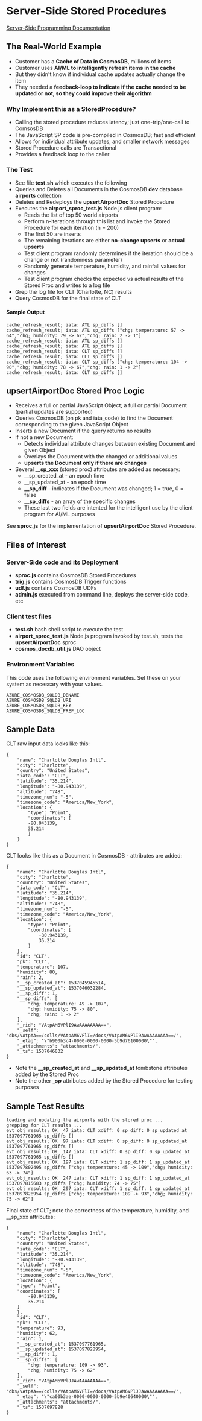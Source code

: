 # Server-Side Stored Procedures

[Server-Side Programming Documentation](https://docs.microsoft.com/en-us/azure/cosmos-db/stored-procedures-triggers-udfs)

## The Real-World Example

- Customer has a **Cache of Data in CosmosDB**, millions of items
- Customer uses **AI/ML to intelligently refresh items in the cache**
- But they didn't know if individual cache updates actually change the item 
- They needed a **feedback-loop to indicate if the cache needed to be updated or not, so they could improve their algorithm**

### Why Implement this as a StoredProcedure?

- Calling the stored procedure reduces latency; just one-trip/one-call to ComsosDB
- The JavaScript SP code is pre-compiled in CosmosDB; fast and efficient
- Allows for individual attribute updates, and smaller network messages
- Stored Procedure calls are Transactional 
- Provides a feedback loop to the caller

### The Test

- See file **test.sh** which executes the following
- Queries and Deletes all Documents in the CosmosDB **dev** database **airports** collection
- Deletes and Redeploys the  **upsertAirportDoc** Stored Procedure
- Executes the **airport_sproc_test.js** Node.js client program:
  - Reads the list of top 50 world airports
  - Perform n-iterations through this list and invoke the Stored Procedure for each iteration  (n = 200)
  - The first 50 are inserts
  - The remaining iterations are either **no-change upserts** or **actual upserts**
  - Test client program randomly determines if the iteration should be a change or not (randomness parameter)
  - Randomly generate temperature, humidity, and rainfall values for changes
  - Test client program checks the expected vs actual results of the Stored Proc and writes to a log file
- Grep the log file for CLT (Charlotte, NC) results
- Query CosmosDB for the final state of CLT

#### Sample Output

```
cache_refresh_result; iata: ATL sp_diffs []
cache_refresh_result; iata: ATL sp_diffs ["chg; temperature: 57 -> 64","chg; humidity: 79 -> 62","chg; rain: 2 -> 1"]
cache_refresh_result; iata: ATL sp_diffs []
cache_refresh_result; iata: ATL sp_diffs []
cache_refresh_result; iata: CLT sp_diffs []
cache_refresh_result; iata: CLT sp_diffs []
cache_refresh_result; iata: CLT sp_diffs ["chg; temperature: 104 -> 90","chg; humidity: 78 -> 67","chg; rain: 1 -> 2"]
cache_refresh_result; iata: CLT sp_diffs []
```

## upsertAirportDoc Stored Proc Logic

- Receives a full or partial JavaScript Object; a full or partial Document (partial updates are supported)
- Queries CosmosDB (on pk and iata_code) to find the Document corresponding to the given JavaScript Object
- Inserts a new Document if the query returns no results
- If not a new Document:
  - Detects individual attribute changes between existing Document and given Object
  - Overlays the Document with the changed or additional values
  - **upserts the Document only if there are changes**
- Several **__sp_xxx** (stored proc) attributes are added as necessary:
  - __sp_created_at - an epoch time
  - __sp_updated_at - an epoch time
  - **__sp_diff** - indicates if the Document was changed; 1 = true, 0 = false
  - **__sp_diffs** - an array of the specific changes
  - These last two fields are intented for the intelligent use by the client program for AI/ML purposes

See **sproc.js** for the implementation of **upsertAirportDoc** Stored Procedure.

## Files of Interest

### Server-Side code and its Deployment

- **sproc.js** contains CosmosDB Stored Procedures
- **trig.js** contains CosmosDB Trigger functions
- **udf.js** contains CosmosDB UDFs
- **admin.js** executed from command line, deploys the server-side code, etc

### Client test files

- **test.sh** bash shell script to execute the test
- **airport_sproc_test.js** Node.js program invoked by test.sh, tests the **upsertAirportDoc** sproc
- **cosmos_docdb_util.js** DAO object

### Environment Variables

This code uses the following environment variables.  Set these on your system as necessary with your values.
```
AZURE_COSMOSDB_SQLDB_DBNAME
AZURE_COSMOSDB_SQLDB_URI
AZURE_COSMOSDB_SQLDB_KEY
AZURE_COSMOSDB_SQLDB_PREF_LOC
```

## Sample Data

CLT raw input data looks like this:
```
{
    "name": "Charlotte Douglas Intl",
    "city": "Charlotte",
    "country": "United States",
    "iata_code": "CLT",
    "latitude": "35.214",
    "longitude": "-80.943139",
    "altitude": "748",
    "timezone_num": "-5",
    "timezone_code": "America/New_York",
    "location": {
        "type": "Point",
        "coordinates": [
        -80.943139,
        35.214
        ]
    }
}
```

CLT looks like this as a Document in CosmosDB - attributes are added:
```
{
    "name": "Charlotte Douglas Intl",
    "city": "Charlotte",
    "country": "United States",
    "iata_code": "CLT",
    "latitude": "35.214",
    "longitude": "-80.943139",
    "altitude": "748",
    "timezone_num": "-5",
    "timezone_code": "America/New_York",
    "location": {
        "type": "Point",
        "coordinates": [
            -80.943139,
            35.214
        ]
    },
    "id": "CLT",
    "pk": "CLT",
    "temperature": 107,
    "humidity": 80,
    "rain": 2,
    "__sp_created_at": 1537045945514,
    "__sp_updated_at": 1537046032284,
    "__sp_diff": 1,
    "__sp_diffs": [
        "chg; temperature: 49 -> 107",
        "chg; humidity: 75 -> 80",
        "chg; rain: 1 -> 2"
    ],
    "_rid": "VAtpAM6VPlI9AwAAAAAAAA==",
    "_self": "dbs/VAtpAA==/colls/VAtpAM6VPlI=/docs/VAtpAM6VPlI9AwAAAAAAAA==/",
    "_etag": "\"b900b3c4-0000-0000-0000-5b9d76100000\"",
    "_attachments": "attachments/",
    "_ts": 1537046032
}
```

- Note the **__sp_created_at** and **__sp_updated_at** tombstone attributes added by the Stored Proc
- Note the other **__sp_** attributes added by the Stored Procedure for testing purposes

## Sample Test Results

```
loading and updating the airports with the stored proc ...
grepping for CLT results ...
evt_obj_results; OK  47 iata: CLT xdiff: 0 sp_diff: 0 sp_updated_at 1537097761965 sp_diffs []
evt_obj_results; OK  97 iata: CLT xdiff: 0 sp_diff: 0 sp_updated_at 1537097761965 sp_diffs []
evt_obj_results; OK  147 iata: CLT xdiff: 0 sp_diff: 0 sp_updated_at 1537097761965 sp_diffs []
evt_obj_results; OK  197 iata: CLT xdiff: 1 sp_diff: 1 sp_updated_at 1537097802495 sp_diffs ["chg; temperature: 45 -> 109","chg; humidity: 63 -> 74"]
evt_obj_results; OK  247 iata: CLT xdiff: 1 sp_diff: 1 sp_updated_at 1537097815683 sp_diffs ["chg; humidity: 74 -> 75"]
evt_obj_results; OK  297 iata: CLT xdiff: 1 sp_diff: 1 sp_updated_at 1537097828954 sp_diffs ["chg; temperature: 109 -> 93","chg; humidity: 75 -> 62"]
```

Final state of CLT; note the correctness of the temperature, humidity, and __sp_xxx attributes:
```
{
    "name": "Charlotte Douglas Intl",
    "city": "Charlotte",
    "country": "United States",
    "iata_code": "CLT",
    "latitude": "35.214",
    "longitude": "-80.943139",
    "altitude": "748",
    "timezone_num": "-5",
    "timezone_code": "America/New_York",
    "location": {
    "type": "Point",
    "coordinates": [
        -80.943139,
        35.214
    ]
    },
    "id": "CLT",
    "pk": "CLT",
    "temperature": 93,
    "humidity": 62,
    "rain": 1,
    "__sp_created_at": 1537097761965,
    "__sp_updated_at": 1537097828954,
    "__sp_diff": 1,
    "__sp_diffs": [
        "chg; temperature: 109 -> 93",
        "chg; humidity: 75 -> 62"
    ],
    "_rid": "VAtpAM6VPlJJAwAAAAAAAA==",
    "_self": "dbs/VAtpAA==/colls/VAtpAM6VPlI=/docs/VAtpAM6VPlJJAwAAAAAAAA==/",
    "_etag": "\"ca00b3ae-0000-0000-0000-5b9e40640000\"",
    "_attachments": "attachments/",
    "_ts": 1537097828
}
```